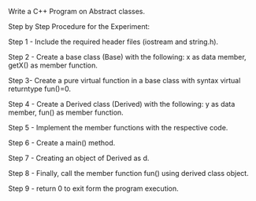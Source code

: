Write a C++ Program on Abstract classes.

Step by Step Procedure for the Experiment:

Step 1 - Include the required header files (iostream and string.h).

Step 2 - Create a base class (Base) with the following: x as data member, getX() as member function.

Step 3- Create a pure virtual function in a base class with syntax virtual returntype fun()=0.

Step 4 - Create a Derived class (Derived) with the following: y as data member, fun() as member function.

Step 5 - Implement the member functions with the respective code.

Step 6 - Create a main() method.

Step 7 - Creating an object of Derived as d.

Step 8 - Finally, call the member function fun() using derived class object.

Step 9 - return 0 to exit form the program execution.
